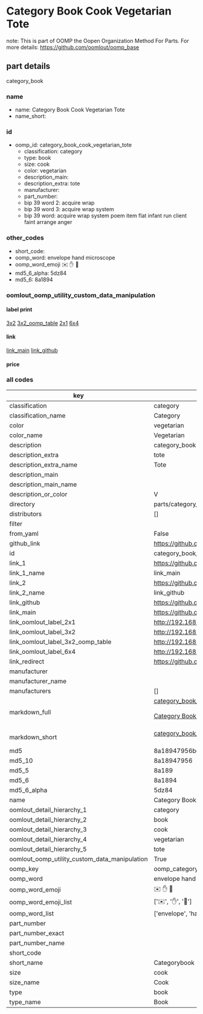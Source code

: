 # Category Book Cook Vegetarian Tote  

note: This is part of OOMP the Oopen Organization Method For Parts. For more details: https://github.com/oomlout/oomp_base

##  part details
  



category_book



### name
* name: Category Book Cook Vegetarian Tote
* name_short: 
### id
* oomp_id: category_book_cook_vegetarian_tote
  * classification: category
  * type: book
  * size: cook
  * color: vegetarian
  * description_main: 
  * description_extra: tote
  * manufacturer: 
  * part_number: 
  * bip 39 word 2: acquire wrap
  * bip 39 word 3: acquire wrap system
  * bip 39 word: acquire wrap system poem item flat infant run client faint arrange anger

### other_codes
* short_code: 
* oomp_word: envelope hand microscope
* oomp_word_emoji :envelope: :hand: :microscope:
* md5_6_alpha: 5dz84
* md5_6: 8a1894






### oomlout_oomp_utility_custom_data_manipulation
#### label print
[3x2](http://192.168.1.245:1112/?label=oomp%205dz84)
[3x2_oomp_table](http://192.168.1.108:1112/?label=oomp%205dz84)
[2x1](http://192.168.1.242:1112/?label=oomp%205dz84)
[6x4](http://192.168.1.55:1112/?label=oomp%205dz84)    

#### link

[link_main](https://github.com/oomlout/oomlout_oomp_version_1_messy/tree/main/parts/category_book_cook_vegetarian_tote) [link_github](https://github.com/oomlout/oomlout_oomp_version_1_messy/tree/main/parts/category_book_cook_vegetarian_tote)                             

#### price







### all codes 
| key | value |  
| --- | --- |  
| classification | category |  
| classification_name | Category |  
| color | vegetarian |  
| color_name | Vegetarian |  
| description | category_book |  
| description_extra | tote |  
| description_extra_name | Tote |  
| description_main |  |  
| description_main_name |  |  
| description_or_color | V  |  
| directory | parts/category_book_cook_vegetarian_tote |  
| distributors | [] |  
| filter |  |  
| from_yaml | False |  
| github_link | https://github.com/oomlout/oomlout_oomp_part_src/tree/main/parts/category_book_cook_vegetarian_tote |  
| id | category_book_cook_vegetarian_tote |  
| link_1 | https://github.com/oomlout/oomlout_oomp_version_1_messy/tree/main/parts/category_book_cook_vegetarian_tote |  
| link_1_name | link_main |  
| link_2 | https://github.com/oomlout/oomlout_oomp_version_1_messy/tree/main/parts/category_book_cook_vegetarian_tote |  
| link_2_name | link_github |  
| link_github | https://github.com/oomlout/oomlout_oomp_version_1_messy/tree/main/parts/category_book_cook_vegetarian_tote |  
| link_main | https://github.com/oomlout/oomlout_oomp_version_1_messy/tree/main/parts/category_book_cook_vegetarian_tote |  
| link_oomlout_label_2x1 | http://192.168.1.242:1112/?label=oomp%205dz84 |  
| link_oomlout_label_3x2 | http://192.168.1.245:1112/?label=oomp%205dz84 |  
| link_oomlout_label_3x2_oomp_table | http://192.168.1.108:1112/?label=oomp%205dz84 |  
| link_oomlout_label_6x4 | http://192.168.1.55:1112/?label=oomp%205dz84 |  
| link_redirect | https://github.com/oomlout/oomlout_oomp_version_1_messy/tree/main/parts/category_book_cook_vegetarian_tote |  
| manufacturer |  |  
| manufacturer_name |  |  
| manufacturers | [] |  
| markdown_full | [category_book_cook_vegetarian_tote](none)<br>[](none)<br>[Category Book Cook Vegetarian Tote](none)<br><br> |  
| markdown_short | [category_book_cook_vegetarian_tote](none)<br><br> |  
| md5 | 8a18947956bd4e69623b6a71b9bf8011 |  
| md5_10 | 8a18947956 |  
| md5_5 | 8a189 |  
| md5_6 | 8a1894 |  
| md5_6_alpha | 5dz84 |  
| name | Category Book Cook Vegetarian Tote |  
| oomlout_detail_hierarchy_1 | category |  
| oomlout_detail_hierarchy_2 | book |  
| oomlout_detail_hierarchy_3 | cook |  
| oomlout_detail_hierarchy_4 | vegetarian |  
| oomlout_detail_hierarchy_5 | tote |  
| oomlout_oomp_utility_custom_data_manipulation | True |  
| oomp_key | oomp_category_book_cook_vegetarian_tote |  
| oomp_word | envelope hand microscope |  
| oomp_word_emoji | :envelope: :hand: :microscope: |  
| oomp_word_emoji_list | [':envelope:', ':hand:', ':microscope:'] |  
| oomp_word_list | ['envelope', 'hand', 'microscope'] |  
| part_number |  |  
| part_number_exact |  |  
| part_number_name |  |  
| short_code |  |  
| short_name | Categorybook |  
| size | cook |  
| size_name | Cook |  
| type | book |  
| type_name | Book |  
